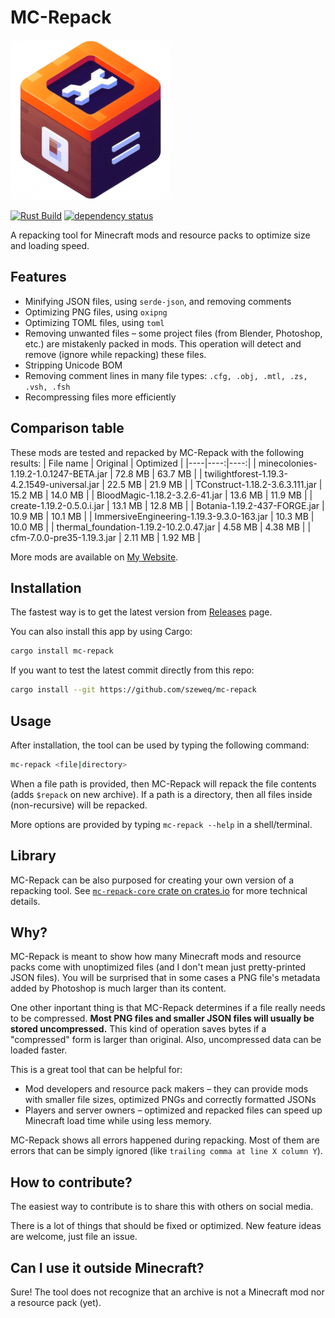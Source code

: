 # MC-Repack
![Logo](https://raw.githubusercontent.com/szeweq/mc-repack/master/mc-repack-logo.png)

[![Rust Build](https://github.com/szeweq/mc-repack/actions/workflows/rust-build.yml/badge.svg)](https://github.com/szeweq/mc-repack/actions/workflows/rust-build.yml)
[![dependency status](https://deps.rs/repo/github/szeweq/mc-repack/status.svg)](https://deps.rs/repo/github/szeweq/mc-repack)

A repacking tool for Minecraft mods and resource packs to optimize size and loading speed.

## Features
- Minifying JSON files, using `serde-json`, and removing comments
- Optimizing PNG files, using `oxipng`
- Optimizing TOML files, using `toml`
- Removing unwanted files – some project files (from Blender, Photoshop, etc.) are mistakenly packed in mods. This operation will detect and remove (ignore while repacking) these files.
- Stripping Unicode BOM
- Removing comment lines in many file types: `.cfg, .obj, .mtl, .zs, .vsh, .fsh`
- Recompressing files more efficiently

## Comparison table
These mods are tested and repacked by MC-Repack with the following results:
| File name | Original | Optimized |
|----|----:|----:|
| minecolonies-1.19.2-1.0.1247-BETA.jar | 72.8 MB | 63.7 MB |
| twilightforest-1.19.3-4.2.1549-universal.jar | 22.5 MB | 21.9 MB |
| TConstruct-1.18.2-3.6.3.111.jar | 15.2 MB | 14.0 MB |
| BloodMagic-1.18.2-3.2.6-41.jar | 13.6 MB | 11.9 MB |
| create-1.19.2-0.5.0.i.jar | 13.1 MB | 12.8 MB |
| Botania-1.19.2-437-FORGE.jar | 10.9 MB | 10.1 MB |
| ImmersiveEngineering-1.19.3-9.3.0-163.jar | 10.3 MB | 10.0 MB |
| thermal_foundation-1.19.2-10.2.0.47.jar | 4.58 MB | 4.38 MB |
| cfm-7.0.0-pre35-1.19.3.jar | 2.11 MB | 1.92 MB |

More mods are available on [My Website](https://szeweq.xyz/mc-repack/mods).

## Installation
The fastest way is to get the latest version from [Releases](https://github.com/szeweq/mc-repack/releases/latest) page.

You can also install this app by using Cargo:
```sh
cargo install mc-repack
```

If you want to test the latest commit directly from this repo:
```sh
cargo install --git https://github.com/szeweq/mc-repack
```

## Usage
After installation, the tool can be used by typing the following command:
```sh
mc-repack <file|directory>
```
When a file path is provided, then MC-Repack will repack the file contents (adds `$repack` on new archive). If a path is a directory, then all files inside (non-recursive) will be repacked.

More options are provided by typing `mc-repack --help` in a shell/terminal.

## Library
MC-Repack can be also purposed for creating your own version of a repacking tool. See [`mc-repack-core` crate on crates.io](https://crates.io/crates/mc-repack-core) for more technical details.

## Why?
MC-Repack is meant to show how many Minecraft mods and resource packs come with unoptimized files (and I don't mean just pretty-printed JSON files). You will be surprised that in some cases a PNG file's metadata added by Photoshop is much larger than its content.

One other inportant thing is that MC-Repack determines if a file really needs to be compressed. **Most PNG files and smaller JSON files will usually be stored uncompressed.** This kind of operation saves bytes if a "compressed" form is larger than original. Also, uncompressed data can be loaded faster.

This is a great tool that can be helpful for:
- Mod developers and resource pack makers – they can provide mods with smaller file sizes, optimized PNGs and correctly formatted JSONs
- Players and server owners – optimized and repacked files can speed up Minecraft load time while using less memory.

MC-Repack shows all errors happened during repacking. Most of them are errors that can be simply ignored (like `trailing comma at line X column Y`).

## How to contribute?
The easiest way to contribute is to share this with others on social media.

There is a lot of things that should be fixed or optimized. New feature ideas are welcome, just file an issue.

## Can I use it outside Minecraft?
Sure! The tool does not recognize that an archive is not a Minecraft mod nor a resource pack (yet).

